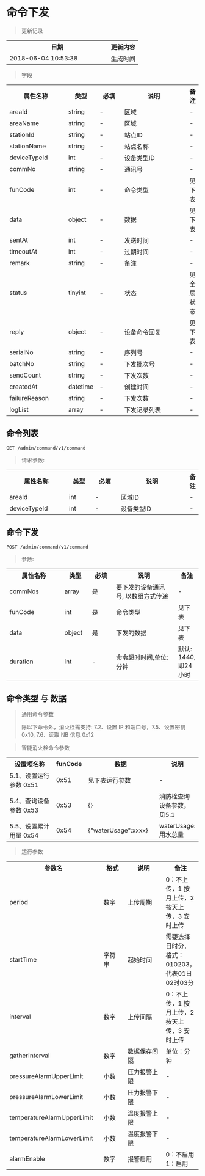 # 命令下发

> 更新记录

<table>
    <tr>
        <th style="width:250px;">日期</th>
        <th>更新内容</th>
    </tr>
    <tr>
        <td>2018-06-04 10:53:38</td>
        <td>生成时间</td>
    </tr>
</table>

> 字段

<table>
    <tr>
        <th style="width:150px;">属性名称</th>
        <th style="width:60px;">类型</th>
        <th style="width:60px;">必填</th>
        <th style="width:200px;">说明</th>
        <th>备注</th>
    </tr>
    <tr>
        <td>areaId</td>
        <td>string</td>
        <td>-</td>
        <td>区域</td>
        <td>-</td>
    </tr>
    <tr>
        <td>areaName</td>
        <td>string</td>
        <td>-</td>
        <td>区域</td>
        <td>-</td>
    </tr>
    <tr>
        <td>stationId</td>
        <td>string</td>
        <td>-</td>
        <td>站点ID</td>
        <td>-</td>
    </tr>
    <tr>
        <td>stationName</td>
        <td>string</td>
        <td>-</td>
        <td>站点名称</td>
        <td>-</td>
    </tr>
    <tr>
        <td>deviceTypeId</td>
        <td>int</td>
        <td>-</td>
        <td>设备类型ID</td>
        <td>-</td>
    </tr>
    <tr>
        <td>commNo</td>
        <td>string</td>
        <td>-</td>
        <td>通讯号</td>
        <td>-</td>
    </tr>
    <tr>
        <td>funCode</td>
        <td>int</td>
        <td>-</td>
        <td>命令类型</td>
        <td>见下表</td>
    </tr>
    <tr>
        <td>data</td>
        <td>object</td>
        <td>-</td>
        <td>数据</td>
        <td>见下表</td>
    </tr>
    <tr>
        <td>sentAt</td>
        <td>int</td>
        <td>-</td>
        <td>发送时间</td>
        <td>-</td>
    </tr>
    <tr>
        <td>timeoutAt</td>
        <td>int</td>
        <td>-</td>
        <td>过期时间</td>
        <td>-</td>
    </tr>
    <tr>
        <td>remark</td>
        <td>string</td>
        <td>-</td>
        <td>备注</td>
        <td>-</td>
    </tr>
    <tr>
        <td>status</td>
        <td>tinyint</td>
        <td>-</td>
        <td>状态</td>
        <td>见全局状态</td>
    </tr>
    <tr>
        <td>reply</td>
        <td>object</td>
        <td>-</td>
        <td>设备命令回复</td>
        <td>见下表</td>
    </tr>
    <tr>
        <td>serialNo</td>
        <td>string</td>
        <td>-</td>
        <td>序列号</td>
        <td>-</td>
    </tr>
    <tr>
        <td>batchNo</td>
        <td>string</td>
        <td>-</td>
        <td>下发批次号</td>
        <td>-</td>
    </tr>
    <tr>
        <td>sendCount</td>
        <td>string</td>
        <td>-</td>
        <td>下发次数</td>
        <td>-</td>
    </tr>
    <tr>
        <td>createdAt</td>
        <td>datetime</td>
        <td>-</td>
        <td>创建时间</td>
        <td>-</td>
    </tr>
    <tr>
        <td>failureReason</td>
        <td>string</td>
        <td>-</td>
        <td>下发次数</td>
        <td>-</td>
    </tr>
    <tr>
        <td>logList</td>
        <td>array</td>
        <td>-</td>
        <td>下发记录列表</td>
        <td>-</td>
    </tr>
</table>

## 命令列表

```
GET /admin/command/v1/command
```

> 请求参数:

<table>
    <tr>
        <th style="width:150px;">属性名称</th>
        <th style="width:60px;">类型</th>
        <th style="width:60px;">必填</th>
        <th style="width:200px;">说明</th>
        <th>备注</th>
    </tr>
    <tr>
        <td>areaId</td>
        <td>int</td>
        <td>-</td>
        <td>区域ID</td>
        <td>-</td>
    </tr>
    <tr>
        <td>deviceTypeId</td>
        <td>int</td>
        <td>-</td>
        <td>设备类型ID</td>
        <td>-</td>
    </tr>
</table>


## 命令下发

```
POST /admin/command/v1/command
```

> 参数:

<table>
    <tr>
        <th style="width:150px;">属性名称</th>
        <th style="width:60px;">类型</th>
        <th style="width:60px;">必填</th>
        <th style="width:200px;">说明</th>
        <th>备注</th>
    </tr>
    <tr>
        <td>commNos</td>
        <td>array</td>
        <td>是</td>
        <td>要下发的设备通讯号, 以数组方式传递</td>
        <td>-</td>
    </tr>
    <tr>
        <td>funCode</td>
        <td>int</td>
        <td>是</td>
        <td>命令类型</td>
        <td>见下表</td>
    </tr>
    <tr>
        <td>data</td>
        <td>object</td>
        <td>是</td>
        <td>下发的数据</td>
        <td>见下表</td>
    </tr>
    <tr>
        <td>duration</td>
        <td>int</td>
        <td>-</td>
        <td>命令超时时间,单位:分钟</td>
        <td>默认: 1440, 即24小时</td>
    </tr>
</table>


## 命令类型 与 数据

> 通用命令参数
> 
> 除以下命令外，消火栓需支持: 7.2、设置 IP 和端口号，7.5、设置密钥 0x10, 7.6、读取 NB 信息 0x12

> 智能消火栓命令参数

<table>
    <tr>
        <th style="width:250px;">设置项名称</th>
        <th style="width:60px;">funCode</th>
        <th style="width:200px;">数据</th>
        <th>说明</th>
    </tr>
    <tr>
        <td>5.1、设置运行参数 0x51</td>
        <td>0x51</td>
        <td>见下表运行参数</td>
        <td>-</td>
    </tr>
    <tr>
        <td>5.4、查询设备参数 0x53</td>
        <td>0x53</td>
        <td>{}</td>
        <td>消防栓查询设备参数，见5.1</td>
    </tr>
    <tr>
        <td>5.5、设置累计用量 0x54</td>
        <td>0x54</td>
        <td>{"waterUsage":xxxx}</td>
        <td>waterUsage: 用水总量</td>
    </tr>
</table>

> 运行参数
<table>
    <tr>
        <th style="width:250px;">参数名</th>
        <th style="width:100px;">格式</th>
        <th style="width:200px;">说明</th>
        <th>备注</th>
    </tr>
    <tr>
        <td>period</td>
        <td>数字</td>
        <td>上传周期</td>
        <td>0：不上传，1 按月上传，2 按天上传，3 安时上传</td>
    </tr>
    <tr>
        <td>startTime</td>
        <td>字符串</td>
        <td>起始时间</td>
        <td>需要选择日时分，格式：010203，代表01日02时03分</td>
    </tr>
    <tr>
        <td>interval</td>
        <td>数字</td>
        <td>上传间隔</td>
        <td>0：不上传，1 按月上传，2 按天上传，3 安时上传</td>
    </tr>
    <tr>
        <td>gatherInterval</td>
        <td>数字</td>
        <td>数据保存间隔</td>
        <td>单位：分钟</td>
    </tr>
    <tr>
        <td>pressureAlarmUpperLimit</td>
        <td>小数</td>
        <td>压力报警上限</td>
        <td>-</td>
    </tr>
    <tr>
        <td>pressureAlarmLowerLimit</td>
        <td>小数</td>
        <td>压力报警下限</td>
        <td>-</td>
    </tr>
    <tr>
        <td>temperatureAlarmUpperLimit</td>
        <td>小数</td>
        <td>温度报警上限</td>
        <td>-</td>
    </tr>
    <tr>
        <td>temperatureAlarmLowerLimit</td>
        <td>小数</td>
        <td>温度报警下限</td>
        <td>-</td>
    </tr>
    <tr>
        <td>alarmEnable</td>
        <td>数字</td>
        <td>报警启用</td>
        <td>0：不启用 1：启用</td>
    </tr>
</table>